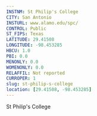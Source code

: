 ```yaml
---
INSTNM: St Philip's College
CITY: San Antonio
INSTURL: www.alamo.edu/spc/
CONTROL: Public
ST_FIPS: Texas
LATITUDE: 29.41508
LONGITUDE: -98.453285
HBCU: 1.0
PBI: 0.0
MENONLY: 0.0
WOMENONLY: 0.0
RELAFFIL: Not reported
CURROPER: 1
slug: st-philip-s-college
location: [29.41508, -98.453285]
---
```

St Philip's College
